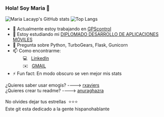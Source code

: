 <!--
**dwimLacayo/dwimLacayo** is a ✨ _special_ ✨ repository because its `README.md` (this file) appears on your GitHub profile.
-->

### Hola! Soy Maria 👋

![Maria Lacayp's GitHub stats](https://github-readme-stats.vercel.app/api?username=mglacayo07&show_icons=true&count_private=true&theme=radical)
![Top Langs](https://github-readme-stats.vercel.app/api/top-langs/?username=mglacayo07&layout=compact&show_icons=true&count_private=true&theme=radical)


- 🔭 Actualmente estoy trabajando en [GPScontrol](https://rastreogpscontrol.com.mx/)
- 🌱 Estoy estudiando mi [DIPLOMADO DESARROLLO DE APLICACIONES MÓVILES](http://ioslab.ingenieria.unam.mx/diplomado.html)
- 💬 Pregunta sobre Python, TurboGears, Flask, Gunicorn
- 📫 Como encontrarme:<br>
&nbsp;&nbsp;&nbsp;&nbsp;&nbsp;&nbsp;&nbsp;&nbsp;:computer:&nbsp;&nbsp; [LinkedIn](https://www.linkedin.com/)<br>
&nbsp;&nbsp;&nbsp;&nbsp;&nbsp;&nbsp;&nbsp;&nbsp;:envelope:&nbsp;&nbsp; [GMAIL](mailto:mg.lacayo07@gmail.com)
- ⚡ Fun fact: En modo obscuro se ven mejor mis stats


¿Quieres saber usar emogis? ----> [rxaviers](https://gist.github.com/rxaviers/7360908)<br>
¿Quieres crear tu readme? ----> [anuraghazra](https://github.com/anuraghazra/github-readme-stats#github-extra-pins)<br><br>
No olvides dejar tus estrellas&nbsp;&nbsp;:star::star::star:<br>
Este git esta dedicado a la gente hispanohablante
